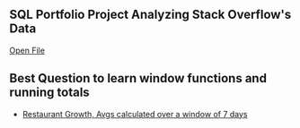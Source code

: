 ## SQL Portfolio Project Analyzing Stack Overflow's Data 
[Open File](/Portfolio/README.md)


## Best Question to learn window functions and running totals

- [Restaurant Growth, Avgs calculated over a window of 7 days](https://leetcode.com/problems/restaurant-growth/description/)
